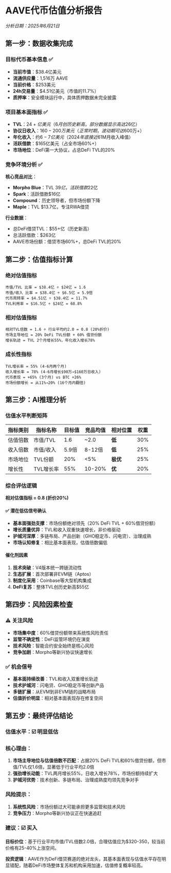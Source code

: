 # AAVE代币估值分析报告

*分析日期：2025年6月21日*

## 第一步：数据收集完成

### 目标代币基本信息 ✅

- **当前市值**：$38.4亿美元
- **流通供应量**：1,516万 AAVE
- **当前价格**：$253美元
- **24h交易量**：$4.51亿美元（市值的11.7%）
- **质押率**：安全模块运行中，具体质押数据未完全披露

### 项目基本面指标 ✅

- **TVL**：$24+亿美元（6月创历史新高，部分数据显示高达$26亿）
- **协议日收入**：$160-200万美元（正常时期，波动期可达$600万+）
- **年化收入**：约$6-7亿美元（2024年底接近$61M月收入峰值）
- **活跃借款**：$165亿美元（占全市场60%+）
- **市场地位**：DeFi第一大协议，占总DeFi TVL的20%

### 竞争环境分析 ✅

**核心竞品对比**：

- **Morpho Blue**：TVL $39亿，活跃借款$22亿
- **Spark**：活跃借款$16亿
- **Compound**：历史领导者，但市场份额下降
- **Maple**：TVL $13.7亿，专注RWA借贷

**行业数据**：

- 总DeFi借贷TVL：$55+亿（历史新高）
- 总活跃借款：$263亿
- AAVE市场份额：借贷市场60%+，总DeFi TVL的20%

## 第二步：估值指标计算

### 绝对估值指标

```
市值/TVL 比率 = $38.4亿 ÷ $24亿 = 1.6
市值/收入 比率 = $38.4亿 ÷ $6.5亿 = 5.9倍
代币周转率 = $4.51亿 ÷ $38.4亿 = 11.7%
TVL利用率 = $16.5亿 ÷ $24亿 = 68.8%
```

### 相对估值指标

```
相对TVL倍数 = 1.6 ÷ 行业平均约2.0 = 0.8 (20%折价)
市场主导地位 = 20% DeFi TVL份额 + 60% 借贷份额
增长轨迹 = TVL 2个月增长55%，年化收入增长78%
```

### 成长性指标

```
TVL增长率 = 55% (4-6月两个月)
收入增长率 = 78% (4-6月增长$90万→$160万日收入)
代币表现 = +65% (3个月) vs BTC +26%
市场份额增长 = 从11%→20% (16个月内翻倍)
```

## 第三步：AI推理分析

### 估值水平判断矩阵

| 指标类别 | 指标名称  | 目标值 | 竞品均值 | 相对位置 | 权重 |
| -------- | --------- | ------ | -------- | -------- | ---- |
| 估值倍数 | 市值/TVL  | 1.6    | ~2.0     | **低**   | 30%  |
| 收入倍数 | 市值/收入 | 5.9倍  | 8-12倍   | **低**   | 25%  |
| 市场地位 | TVL份额   | 20%    | <5%      | **极优** | 25%  |
| 增长性   | TVL增长率 | 55%    | 10-20%   | **优**   | 20%  |

### 综合评估逻辑

**相对估值指标 = 0.8 (折价20%)**

#### ✅ 潜在低估信号确认

- **基本面强劲支撑**：市场份额绝对领先（20% DeFi TVL + 60%借贷份额）
- **增长质量优异**：TVL和收入双重快速增长，非价格驱动
- **护城河深厚**：多链布局、产品创新（GHO稳定币、闪电贷）、治理成熟
- **市场认知修复**：相比基本面表现，估值倍数偏低

#### 催化剂因素

1. **技术突破**：V4版本统一跨链流动性
2. **生态扩展**：首次部署非EVM链（Aptos）
3. **制度化采用**：Coinbase等大型机构集成
4. **DeFi复苏**：整体TVL创历史新高$55亿

## 第四步：风险因素检查

### ⚠️ 关注风险

- **市场集中度**：60%借贷份额带来系统性风险责任
- **监管不确定性**：DeFi监管环境仍在演变
- **技术风险**：智能合约安全始终是核心风险
- **竞争加剧**：Morpho等新兴协议快速增长

### ✅ 机会信号

- **基本面持续改善**：TVL和收入双重增长轨迹
- **技术护城河**：闪电贷、GHO稳定币等创新产品
- **多链扩展**：从EVM到非EVM链的战略布局
- **估值折价明显**：相对基本面表现存在修复空间

## 第五步：最终评估结论

### 估值水平：☑️ **明显低估**

### 核心理由：

1. **市场主导地位与估值倍数不匹配**：占据20% DeFi TVL和60%借贷份额，但市值/TVL仅1.6倍，显著低于行业平均2.0倍
2. **强劲增长动能**：TVL两月增长55%，日收入增长78%，市场份额持续扩大
3. **护城河优势**：技术创新、多链布局、治理成熟度均领先竞争对手

### 风险提示：

1. **系统性风险**：市场份额过大可能承担更多监管和技术风险
2. **竞争压力**：Morpho等新兴协议正在快速追赶

### 建议：☑️ **买入**

**目标价位**：基于行业平均市值/TVL倍数2.0倍，合理估值应为$320-350，较当前价格有25-40%上涨空间。

**投资逻辑**：AAVE作为DeFi借贷赛道的绝对龙头，其基本面表现与估值水平存在明显错配，随着DeFi市场整体复苏和机构采用加速，估值修复概率较高。